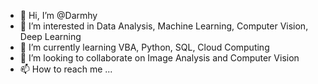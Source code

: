 - 👋 Hi, I’m @Darmhy
- 👀 I’m interested in Data Analysis, Machine Learning, Computer Vision, Deep Learning
- 🌱 I’m currently learning VBA, Python, SQL, Cloud Computing
- 💞️ I’m looking to collaborate on Image Analysis and Computer Vision
- 📫 How to reach me ...

<!---
Darmhy/Darmhy is a ✨ special ✨ repository because its `README.md` (this file) appears on your GitHub profile.
You can click the Preview link to take a look at your changes.
--->
